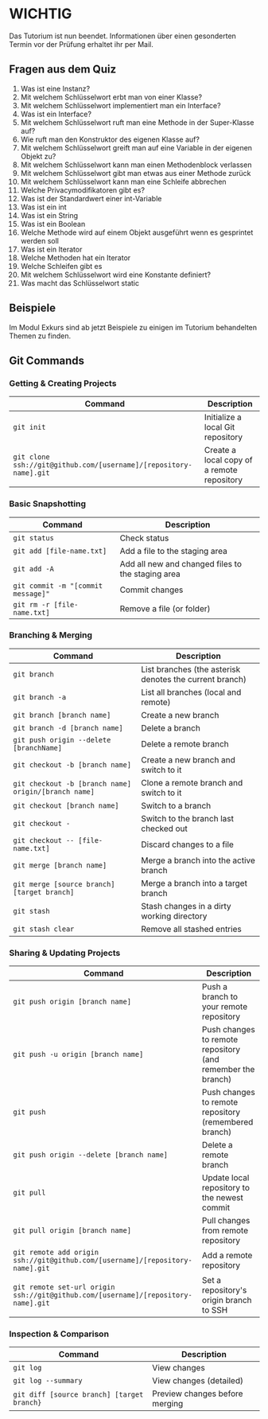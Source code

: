 <!--## TEST
https://docs.google.com/forms/d/e/1FAIpQLSds22wMgvvrQAn9rNlf0pGJ_x7V52W1xE9t9yUU_Ay6Jjl16Q/viewform?usp=sf_link-->

# WICHTIG
Das Tutorium ist nun beendet. Informationen über einen gesonderten Termin vor der Prüfung erhaltet ihr per Mail.


## Fragen aus dem Quiz

1.  Was ist eine Instanz?
2. Mit welchem Schlüsselwort erbt man von einer Klasse?
3. Mit welchem Schlüsselwort implementiert man ein Interface?
4. Was ist ein Interface?
5. Mit welchem Schlüsselwort ruft man eine Methode in der Super-Klasse auf?
6. Wie ruft man den Konstruktor des eigenen Klasse auf?
7. Mit welchem Schlüsselwort greift man auf eine Variable in der eigenen Objekt zu?
8. Mit welchem Schlüsselwort kann man einen Methodenblock verlassen
9. Mit welchem Schlüsselwort gibt man etwas aus einer Methode zurück
10. Mit welchem Schlüsselwort kann man eine Schleife abbrechen
11. Welche Privacymodifikatoren gibt es?
12. Was ist der Standardwert einer int-Variable
13. Was ist ein int
14. Was ist ein String
15. Was ist ein Boolean
16. Welche Methode wird auf einem Objekt ausgeführt wenn es gesprintet werden soll
17. Was ist ein Iterator
18. Welche Methoden hat ein Iterator
19. Welche Schleifen gibt es
20. Mit welchem Schlüsselwort wird eine Konstante definiert?
21. Was macht das Schlüsselwort static

## Beispiele
Im Modul Exkurs sind ab jetzt Beispiele zu einigen im Tutorium behandelten Themen zu finden.

## Git Commands

### Getting & Creating Projects

| Command | Description |
| ------- | ----------- |
| `git init` | Initialize a local Git repository |
| `git clone ssh://git@github.com/[username]/[repository-name].git` | Create a local copy of a remote repository |

### Basic Snapshotting

| Command | Description |
| ------- | ----------- |
| `git status` | Check status |
| `git add [file-name.txt]` | Add a file to the staging area |
| `git add -A` | Add all new and changed files to the staging area |
| `git commit -m "[commit message]"` | Commit changes |
| `git rm -r [file-name.txt]` | Remove a file (or folder) |

### Branching & Merging

| Command | Description |
| ------- | ----------- |
| `git branch` | List branches (the asterisk denotes the current branch) |
| `git branch -a` | List all branches (local and remote) |
| `git branch [branch name]` | Create a new branch |
| `git branch -d [branch name]` | Delete a branch |
| `git push origin --delete [branchName]` | Delete a remote branch |
| `git checkout -b [branch name]` | Create a new branch and switch to it |
| `git checkout -b [branch name] origin/[branch name]` | Clone a remote branch and switch to it |
| `git checkout [branch name]` | Switch to a branch |
| `git checkout -` | Switch to the branch last checked out |
| `git checkout -- [file-name.txt]` | Discard changes to a file |
| `git merge [branch name]` | Merge a branch into the active branch |
| `git merge [source branch] [target branch]` | Merge a branch into a target branch |
| `git stash` | Stash changes in a dirty working directory |
| `git stash clear` | Remove all stashed entries |

### Sharing & Updating Projects

| Command | Description |
| ------- | ----------- |
| `git push origin [branch name]` | Push a branch to your remote repository |
| `git push -u origin [branch name]` | Push changes to remote repository (and remember the branch) |
| `git push` | Push changes to remote repository (remembered branch) |
| `git push origin --delete [branch name]` | Delete a remote branch |
| `git pull` | Update local repository to the newest commit |
| `git pull origin [branch name]` | Pull changes from remote repository |
| `git remote add origin ssh://git@github.com/[username]/[repository-name].git` | Add a remote repository |
| `git remote set-url origin ssh://git@github.com/[username]/[repository-name].git` | Set a repository's origin branch to SSH |

### Inspection & Comparison

| Command | Description |
| ------- | ----------- |
| `git log` | View changes |
| `git log --summary` | View changes (detailed) |
| `git diff [source branch] [target branch}` | Preview changes before merging |

